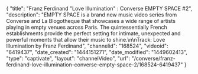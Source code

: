 {
    "title": "Franz Ferdinand \"Love Illumination\" : Converse EMPTY SPACE #2",
    "description": "EMPTY SPACE is a brand new music video series from Converse and La Blogotheque that showcases a wide range of artists playing in empty venues across Paris. The quintessentially French establishments provide the perfect setting for intimate, unexpected and powerful moments that allow their music to shine.\n\nTrack: Love Illumination by Franz Ferdinand",
    "channelid": "168524",
    "videoid": "6419437",
    "date_created": "1444151271",
    "date_modified": "1449602413",
    "type": "captivate",
    "layout": "channelVideo",
    "url": "\/converse\/franz-ferdinand-love-illumination-converse-empty-space-2\/168524-6419437"
}